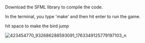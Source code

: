 Download the SFML library to compile the code.

In the terminal, you type 'make' and then hit enter to run the game.

hit space to make the bird jump


![423454770_932686288593091_1763349125779197103_n](https://github.com/ThienLuong1101/portfolio/assets/117525299/f77f7ee2-ed24-415b-9449-1cac49da1bac)
